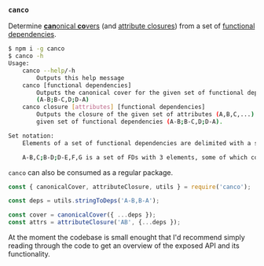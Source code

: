 ### `canco`

Determine [**can**onical **co**vers](https://en.wikipedia.org/wiki/Canonical_cover) (and [attribute closures](https://en.wikipedia.org/wiki/Functional_dependency#Closure_of_a_set_of_attributes)) from a set of [functional dependencies](https://en.wikipedia.org/wiki/Functional_dependency).

```bash
$ npm i -g canco
$ canco -h
Usage:
    canco --help/-h
        Outputs this help message
    canco [functional dependencies]
        Outputs the canonical cover for the given set of functional dependencies 
        (A-B;B-C,D;D-A)
    canco closure [attributes] [functional dependencies]
        Outputs the closure of the given set of attributes (A,B,C,...) for the 
        given set of functional dependencies (A-B;B-C,D;D-A).

Set notation:
    Elements of a set of functional dependencies are delimited with a semicolon (without whitespace), while elements of attribute sets (A-B,C,D) are comma delimited.

    A-B,C;B-D;D-E,F,G is a set of FDs with 3 elements, some of which contain attribute sets.
```

`canco` can also be consumed as a regular package.

```js
const { canonicalCover, attributeClosure, utils } = require('canco');

const deps = utils.stringToDeps('A-B,B-A');

const cover = canonicalCover({ ...deps });
const attrs = attributeClosure('AB', {...deps });
```

At the moment the codebase is small enought that I'd recommend simply reading through the code to get an overview of the exposed API and its functionality.
